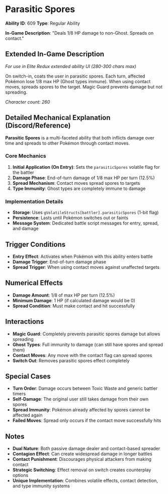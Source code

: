 # Parasitic Spores

**Ability ID**: 609
**Type**: Regular Ability

**In-Game Description**: "Deals 1/8 HP damage to non-Ghost. Spreads on contact."

## Extended In-Game Description
*For use in Elite Redux extended ability UI (280-300 chars max)*

On switch-in, coats the user in parasitic spores. Each turn, affected Pokémon lose 1/8 max HP (Ghost types immune). When using contact moves, spreads spores to the target. Magic Guard prevents damage but not spreading.

*Character count: 260*

## Detailed Mechanical Explanation (Discord/Reference)

**Parasitic Spores** is a multi-faceted ability that both inflicts damage over time and spreads to other Pokémon through contact moves.

### Core Mechanics
1. **Initial Application (On Entry)**: Sets the `parasiticSpores` volatile flag for the battler
2. **Damage Phase**: End-of-turn damage of 1/8 max HP per turn (12.5%)
3. **Spread Mechanism**: Contact moves spread spores to targets
4. **Type Immunity**: Ghost types are completely immune to damage

### Implementation Details
- **Storage**: Uses `gVolatileStructs[battler].parasiticSpores` (1-bit flag)
- **Persistence**: Lasts until Pokémon switches out or faints
- **Message System**: Dedicated battle script messages for entry, spread, and damage

## Trigger Conditions

- **Entry Effect**: Activates when Pokémon with this ability enters battle
- **Damage Trigger**: End-of-turn damage phase
- **Spread Trigger**: When using contact moves against unaffected targets

## Numerical Effects

- **Damage Amount**: 1/8 of max HP per turn (12.5%)
- **Minimum Damage**: 1 HP (if calculated damage would be 0)
- **Spread Condition**: Must make contact and hit successfully

## Interactions

- **Magic Guard**: Completely prevents parasitic spores damage but allows spreading
- **Ghost Types**: Full immunity to damage (can still have spores and spread them)
- **Contact Moves**: Any move with the contact flag can spread spores
- **Switch Out**: Removes parasitic spores effect completely

## Special Cases

- **Turn Order**: Damage occurs between Toxic Waste and generic battler timers
- **Self-Damage**: The original user still takes damage from their own spores
- **Spread Immunity**: Pokémon already affected by spores cannot be affected again
- **Failed Moves**: Spread only occurs if the contact move successfully hits

## Notes

- **Dual Nature**: Both passive damage dealer and contact-based spreader
- **Contagion Effect**: Can create widespread damage in longer battles
- **Contact Punishment**: Discourages physical attackers from making contact
- **Strategic Switching**: Effect removal on switch creates counterplay options
- **Unique Implementation**: Combines volatile effects, contact detection, and type immunity systems